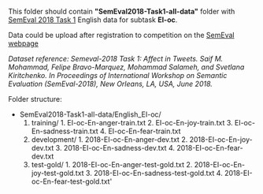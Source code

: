 This folder should contain **"SemEval2018-Task1-all-data"** folder with [SemEval 2018 Task 1](https://competitions.codalab.org/competitions/17751) English data for subtask **EI-oc**.

Data could be upload after registration to competition on the [SemEval webpage](https://competitions.codalab.org/competitions/17751#learn_the_details-datasets)

*Dataset reference: Semeval-2018 Task 1: Affect in Tweets. Saif M. Mohammad, Felipe Bravo-Marquez, Mohammad Salameh, and Svetlana Kiritchenko. In Proceedings of International Workshop on Semantic Evaluation (SemEval-2018), New Orleans, LA, USA, June 2018.*

Folder structure:
- SemEval2018-Task1-all-data/English_EI-oc/
    1. training/
      1. EI-oc-En-anger-train.txt
      2. EI-oc-En-joy-train.txt
      3. EI-oc-En-sadness-train.txt
      4. EI-oc-En-fear-train.txt
    2. development/
      1. 2018-EI-oc-En-anger-dev.txt
      2. 2018-EI-oc-En-joy-dev.txt
      3. 2018-EI-oc-En-sadness-dev.txt
      4. 2018-EI-oc-En-fear-dev.txt
    3. test-gold/
      1. 2018-EI-oc-En-anger-test-gold.txt
      2. 2018-EI-oc-En-joy-test-gold.txt
      3. 2018-EI-oc-En-sadness-test-gold.txt
      4. 2018-EI-oc-En-fear-test-gold.txt'

